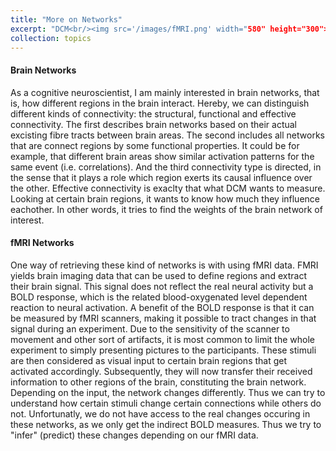 ```yaml
---
title: "More on Networks"
excerpt: "DCM<br/><img src='/images/fMRI.png' width="580" height="300">"
collection: topics
---
```


#### Brain Networks
As a cognitive neuroscientist, I am mainly interested in brain networks, that is, how different regions in the brain interact. Hereby, we can distinguish different kinds of connectivity: the structural, functional and effective connectivity. The first describes brain networks based on their actual excisting fibre tracts between brain areas. The second includes all networks that are connect regions by some functional properties. It could be for example, that different brain areas show similar activation patterns for the same event (i.e. correlations). And the third connectivity type is directed, in the sense that it plays a role which region exerts its causal influence over the other. Effective connectivity is exaclty that what DCM wants to measure. Looking at certain brain regions, it wants to know how much they influence eachother. In other words, it tries to find the weights of the brain network of interest. 

#### fMRI Networks
One way of retrieving these kind of networks is with using fMRI data. FMRI yields brain imaging data that can be used to define regions and extract their brain signal. This signal does not reflect the real neural activity but a BOLD response, which is the related blood-oxygenated level dependent reaction to neural activation. A benefit of the BOLD response is that it can be measured by fMRI scanners, making it possible to tract changes in that signal during an experiment. Due to the sensitivity of the scanner to movement and other sort of artifacts, it is most common to limit the whole experiment to simply presenting pictures to the participants. These stimuli are then considered as visual input to certain brain regions that get activated accordingly. Subsequently, they will now transfer their received information to other regions of the brain, constituting the brain network. Depending on the input, the network changes differently. Thus we can try to understand how certain stimuli change certain connections while others do not. 
Unfortunatly, we do not have access to the real changes occuring in these networks, as we only get the indirect BOLD measures. Thus we try to "infer" (predict) these changes depending on our fMRI data. 

